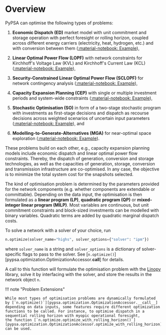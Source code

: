 <!--
SPDX-FileCopyrightText: PyPSA Contributors

SPDX-License-Identifier: CC-BY-4.0
-->

# Overview

PyPSA can optimise the following types of problems:

1. **Economic Dispatch (ED)** market model with unit commitment and storage operation with perfect foresight or rolling horizon, coupled across different energy carriers (electricity, heat, hydrogen, etc.) and with conversion between them ([:material-notebook: Example](../../examples/simple-electricity-market-examples.ipynb)),

2. **Linear Optimal Power Flow (LOPF)** with network constraints for Kirchhoff's Voltage Law (KVL) and Kirchhoff's Current Law (KCL) ([:material-notebook: Example](../../examples/scigrid-lopf-then-pf.ipynb)),

3. **Security-Constrained Linear Optimal Power Flow (SCLOPF)** for network contingency analysis ([:material-notebook: Example](../../examples/scigrid-sclopf.ipynb)),

4. **Capacity Expansion Planning (CEP)** with single or multiple investment periods and system-wide constraints ([:material-notebook: Example](../../examples/capacity-expansion-planning-single-node.ipynb)),

5. **Stochastic Optimisation (SO)** in form of a two-stage stochastic program with investments as first-stage decisions and dispatch as recourse decisions across weighted scenarios of uncertain input parameters  ([:material-notebook: Example](../../examples/stochastic-optimization.ipynb)), and

6. **Modelling-to-Generate-Alternatives (MGA)** for near-optimal space exploration ([:material-notebook: Example](../../examples/mga.ipynb)).

These problems build on each other, e.g., capacity expansion planning models include economic dispatch and linear optimal power flow constraints. Thereby, the dispatch of generation, conversion and storage technologies, as well as the capacities of generation, storage, conversion and transmission infrastructure are co-optimised. In any case, the objective is to minimize the total system cost for the snapshots selected.

The kind of optimisation problem is determined by the parameters provided for the network components (e.g. whether components are extendable or committable). Depending on the data input, the optimisation is then formulated as a **linear program (LP)**, **quadratic program (QP)** or **mixed-integer linear program (MILP)**. Most variables are continuous, but unit commitment constraints and block-sized investments can be modelled with binary variables. Quadratic terms are added by quadratic marginal dispatch costs.

To solve a network with a solver of your choice, run

``` py
n.optimize(solver_name="highs", solver_options={"solver": "ipm"})
```

where `solver_name` is a string and `solver_options` is a dictionary of solver-specific flags to pass to the solver. See [`n.optimize()`][pypsa.optimization.OptimizationAccessor.__call__] for details.

A call to this function will formulate the optimisation problem with the [Linopy](https://linopy.readthedocs.io) library, solve it by interfacing with the solver, and store the results in the network object `n`.

!!! note "Problem Extensions"

    While most types of optimisation problems are dynamically formulated by [`n.optimize()`][pypsa.optimization.OptimizationAccessor.__call__] depending on data inputs, some features require different optimization functions to be called. For instance, to optimise dispatch in a sequential rolling horizon with myopic operational foresight,
    the function [`n.optimize.optimize_with_rolling_horizon()`][pypsa.optimization.OptimizationAccessor.optimize_with_rolling_horizon] can be used.
